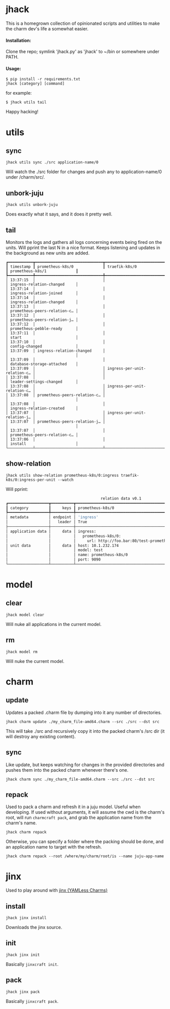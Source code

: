 # jhack

This is a homegrown collection of opinionated scripts and utilities to make the 
charm dev's life a somewhat easier.

#### Installation:
Clone the repo; symlink 'jhack.py' as 'jhack' to ~/bin or somewhere under PATH. 

#### Usage:

    $ pip install -r requirements.txt
    jhack [category] [command]

for example:

    $ jhack utils tail

Happy hacking!

# utils
## sync

`jhack utils sync ./src application-name/0`

Will watch the ./src folder for changes and push any to application-name/0 
under /charm/src/.

## unbork-juju

`jhack utils unbork-juju`

Does exactly what it says, and it does it pretty well.

## tail

Monitors the logs and gathers all logs concerning events being fired on the units.
Will pprint the last N in a nice format. Keeps listening and updates in the 
background as new units are added.

```
┏━━━━━━━━━━━┳━━━━━━━━━━━━━━━━━━━━━━━━━━━━━━┳━━━━━━━━━━━━━━━━━━━━━━━━━━━━━━┳━━━━━━━━━━━━━━━━━━━━━━━━━━━━━━┓
┃ timestamp ┃ prometheus-k8s/0             ┃ traefik-k8s/0                ┃ prometheus-k8s/1             ┃
┡━━━━━━━━━━━╇━━━━━━━━━━━━━━━━━━━━━━━━━━━━━━╇━━━━━━━━━━━━━━━━━━━━━━━━━━━━━━╇━━━━━━━━━━━━━━━━━━━━━━━━━━━━━━┩
│ 13:37:15  │                              │                              │ ingress-relation-changed     │
│ 13:37:14  │                              │                              │ ingress-relation-joined      │
│ 13:37:14  │                              │                              │ ingress-relation-changed     │
│ 13:37:13  │                              │                              │ prometheus-peers-relation-c… │
│ 13:37:12  │                              │                              │ prometheus-peers-relation-j… │
│ 13:37:12  │                              │                              │ prometheus-pebble-ready      │
│ 13:37:11  │                              │                              │ start                        │
│ 13:37:10  │                              │                              │ config-changed               │
│ 13:37:09  │ ingress-relation-changed     │                              │                              │
│ 13:37:09  │                              │                              │ database-storage-attached    │
│ 13:37:09  │                              │ ingress-per-unit-relation-c… │                              │
│ 13:37:08  │                              │                              │ leader-settings-changed      │
│ 13:37:08  │                              │ ingress-per-unit-relation-c… │                              │
│ 13:37:08  │ prometheus-peers-relation-c… │                              │                              │
│ 13:37:08  │                              │                              │ ingress-relation-created     │
│ 13:37:07  │                              │ ingress-per-unit-relation-j… │                              │
│ 13:37:07  │ prometheus-peers-relation-j… │                              │                              │
│ 13:37:07  │                              │                              │ prometheus-peers-relation-c… │
│ 13:37:06  │                              │                              │ install                      │
└───────────┴──────────────────────────────┴──────────────────────────────┴──────────────────────────────┘
```


## show-relation 

`jhack utils show-relation prometheus-k8s/0:ingress traefik-k8s/0:ingress-per-unit --watch`

Will pprint:

```bash
                                          relation data v0.1                                           
┏━━━━━━━━━━━━━━━━━━┳━━━━━━━━━━┳━━━━━━━━━━━━━━━━━━━━━━━━━━━━━━━━━━━━━━━━━━━━━━━━━━┳━━━━━━━━━━━━━━━━━━━━┓
┃ category         ┃     keys ┃ prometheus-k8s/0                                 ┃ traefik-k8s/0      ┃
┡━━━━━━━━━━━━━━━━━━╇━━━━━━━━━━╇━━━━━━━━━━━━━━━━━━━━━━━━━━━━━━━━━━━━━━━━━━━━━━━━━━╇━━━━━━━━━━━━━━━━━━━━┩
│ metadata         │ endpoint │ 'ingress'                                        │ 'ingress-per-unit' │
│                  │   leader │ True                                             │ True               │
├──────────────────┼──────────┼──────────────────────────────────────────────────┼────────────────────┤
│ application data │     data │ ingress:                                         │                    │
│                  │          │   prometheus-k8s/0:                              │                    │
│                  │          │     url: http://foo.bar:80/test-prometheus-k8s-0 │                    │
│ unit data        │     data │ host: 10.1.232.174                               │                    │
│                  │          │ model: test                                      │                    │
│                  │          │ name: prometheus-k8s/0                           │                    │
│                  │          │ port: 9090                                       │                    │
└──────────────────┴──────────┴──────────────────────────────────────────────────┴────────────────────┘
```

# model
## clear

`jhack model clear`

Will nuke all applications in the current model.


## rm

`jhack model rm`

Will nuke the current model.


# charm

## update
Updates a packed .charm file by dumping into it any number of directories.

`jhack charm update ./my_charm_file-amd64.charm --src ./src --dst src`

This will take ./src and recursively copy it into the packed charm's /src dir 
(it will destroy any existing content).

## sync
Like update, but keeps watching for changes in the provided directories and 
pushes them into the packed charm whenever there's one.

`jhack charm sync ./my_charm_file-amd64.charm --src ./src --dst src`

## repack
Used to pack a charm and refresh it in a juju model. Useful when developing.
If used without arguments, it will assume the cwd is the charm's root, will run 
`charmcraft pack`, and grab the application name from the charm's name.

`jhack charm repack`

Otherwise, you can specify a folder where the packing should be done, and an 
application name to target with the refresh.

`jhack charm repack --root /where/my/charm/root/is --name juju-app-name`


# jinx
Used to play around with [jinx (YAMLess Charms)](https://github.com/PietroPasotti/jinx)

## install

`jhack jinx install`

Downloads the jinx source.

## init

`jhack jinx init`

Basically `jinxcraft init`.

## pack

`jhack jinx pack`

Basically `jinxcraft pack`.

